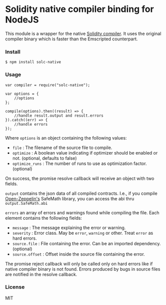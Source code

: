 # Solidity native compiler binding for NodeJS

This module is a wrapper for the native [Solidity compiler](https://github.com/ethereum/solidity). It uses the original compiler binary which is faster than the Emscripted counterpart.

### Install

```
$ npm install solc-native
```

### Usage

```
var compiler = require("solc-native");

var options = {
	//options
};

compile(options).then((result) => {
	//handle result.output and result.errors
}).catch((err) => {
	//handle errors
});
```

Where `options` is an object containing the following values:

* `file` : The filename of the source file to compile.
* `optimize` : A boolean value indicating if optimizer should be enabled or not. (optional, defaults to false)
* `optimize_runs` : The number of runs to use as optimization factor. (optional)

On success, the promise resolve callback will receive an object with two fields.

`output` contains the json data of all compiled contracts. I.e., if you compile [Open-Zeppelin's](https://github.com/OpenZeppelin/openzeppelin-solidity) SafeMath library, you can access the abi thru `output.SafeMath.abi`

`errors` an array of errors and warnings found while compiling the file. Each element contains the following fields:
+ `message` : The message explaining the error or warning.
+ `severity` : Error class. May be `error`, `warning` or other. Treat `error` as hard errors.
+ `source.file` : File containing the error. Can be an imported dependency. (optional)
+ `source.offset` : Offset inside the source file containing the error.

The promise reject callback will only be called only on hard errors like if native compiler binary is not found. Errors produced by bugs in source files are notified in the resolve callback.

### License

MIT
